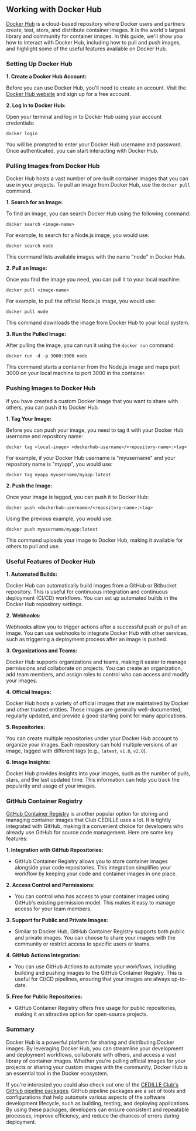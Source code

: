 ## Working with Docker Hub

[Docker Hub](https://hub.docker.com/) is a cloud-based repository where Docker users and partners create, test, store, and distribute container images. It is the world's largest library and community for container images. In this guide, we'll show you how to interact with Docker Hub, including how to pull and push images, and highlight some of the useful features available on Docker Hub.

### Setting Up Docker Hub

**1. Create a Docker Hub Account:**

   Before you can use Docker Hub, you'll need to create an account. Visit the [Docker Hub website](https://hub.docker.com/) and sign up for a free account.

**2. Log In to Docker Hub:**

   Open your terminal and log in to Docker Hub using your account credentials:
   ```
   docker login
   ```

   You will be prompted to enter your Docker Hub username and password. Once authenticated, you can start interacting with Docker Hub.

### Pulling Images from Docker Hub

Docker Hub hosts a vast number of pre-built container images that you can use in your projects. To pull an image from Docker Hub, use the `docker pull` command.

**1. Search for an Image:**

   To find an image, you can search Docker Hub using the following command:
   ```
   docker search <image-name>
   ```

   For example, to search for a Node.js image, you would use:
   ```
   docker search node
   ```

   This command lists available images with the name "node" in Docker Hub.

**2. Pull an Image:**

   Once you find the image you need, you can pull it to your local machine:
   ```
   docker pull <image-name>
   ```

   For example, to pull the official Node.js image, you would use:
   ```
   docker pull node
   ```

   This command downloads the image from Docker Hub to your local system.

**3. Run the Pulled Image:**

   After pulling the image, you can run it using the `docker run` command:
   ```
   docker run -d -p 3000:3000 node
   ```

   This command starts a container from the Node.js image and maps port 3000 on your local machine to port 3000 in the container.

### Pushing Images to Docker Hub

If you have created a custom Docker image that you want to share with others, you can push it to Docker Hub.

**1. Tag Your Image:**

   Before you can push your image, you need to tag it with your Docker Hub username and repository name:
   ```
   docker tag <local-image> <dockerhub-username>/<repository-name>:<tag>
   ```

   For example, if your Docker Hub username is "myusername" and your repository name is "myapp", you would use:
   ```
   docker tag myapp myusername/myapp:latest
   ```

**2. Push the Image:**

   Once your image is tagged, you can push it to Docker Hub:
   ```
   docker push <dockerhub-username>/<repository-name>:<tag>
   ```

   Using the previous example, you would use:
   ```
   docker push myusername/myapp:latest
   ```

   This command uploads your image to Docker Hub, making it available for others to pull and use.

### Useful Features of Docker Hub

**1. Automated Builds:**

   Docker Hub can automatically build images from a GitHub or Bitbucket repository. This is useful for continuous integration and continuous deployment (CI/CD) workflows. You can set up automated builds in the Docker Hub repository settings.

**2. Webhooks:**

   Webhooks allow you to trigger actions after a successful push or pull of an image. You can use webhooks to integrate Docker Hub with other services, such as triggering a deployment process after an image is pushed.

**3. Organizations and Teams:**

   Docker Hub supports organizations and teams, making it easier to manage permissions and collaborate on projects. You can create an organization, add team members, and assign roles to control who can access and modify your images.

**4. Official Images:**

   Docker Hub hosts a variety of official images that are maintained by Docker and other trusted entities. These images are generally well-documented, regularly updated, and provide a good starting point for many applications.

**5. Repositories:**

   You can create multiple repositories under your Docker Hub account to organize your images. Each repository can hold multiple versions of an image, tagged with different tags (e.g., `latest`, `v1.0`, `v2.0`).

**6. Image Insights:**

   Docker Hub provides insights into your images, such as the number of pulls, stars, and the last updated time. This information can help you track the popularity and usage of your images.

### GitHub Container Registry

[GitHub Container Registry](https://docs.github.com/en/packages/working-with-a-github-packages-registry/working-with-the-container-registry) is another popular option for storing and managing container images that Club CEDILLE uses a lot. It is tightly integrated with GitHub, making it a convenient choice for developers who already use GitHub for source code management. Here are some key features:

**1. Integration with GitHub Repositories:**

   - GitHub Container Registry allows you to store container images alongside your code repositories. This integration simplifies your workflow by keeping your code and container images in one place.

**2. Access Control and Permissions:**

   - You can control who has access to your container images using GitHub's existing permission model. This makes it easy to manage access for your team members.

**3. Support for Public and Private Images:**

   - Similar to Docker Hub, GitHub Container Registry supports both public and private images. You can choose to share your images with the community or restrict access to specific users or teams.

**4. GitHub Actions Integration:**

   - You can use GitHub Actions to automate your workflows, including building and pushing images to the GitHub Container Registry. This is useful for CI/CD pipelines, ensuring that your images are always up-to-date.

**5. Free for Public Repositories:**

   - GitHub Container Registry offers free usage for public repositories, making it an attractive option for open-source projects.

### Summary

Docker Hub is a powerful platform for sharing and distributing Docker images. By leveraging Docker Hub, you can streamline your development and deployment workflows, collaborate with others, and access a vast library of container images. Whether you're pulling official images for your projects or sharing your custom images with the community, Docker Hub is an essential tool in the Docker ecosystem.

If you're interested you could also check out one of the [CEDILLE Club's GitHub pipeline packages](https://github.com/orgs/ClubCedille/packages). GitHub pipeline packages are a set of tools and configurations that help automate various aspects of the software development lifecycle, such as building, testing, and deploying applications. By using these packages, developers can ensure consistent and repeatable processes, improve efficiency, and reduce the chances of errors during deployment.